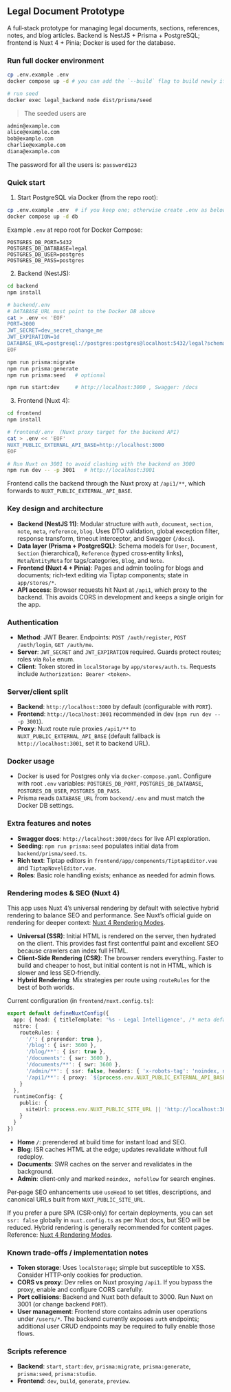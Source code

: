 ## Legal Document Prototype

A full‑stack prototype for managing legal documents, sections, references, notes, and blog articles. Backend is NestJS + Prisma + PostgreSQL; frontend is Nuxt 4 + Pinia; Docker is used for the database.

### Run full docker environment
```bash
cp .env.example .env
docker compose up -d # you can add the `--build` flag to build newly if already built

# run seed
docker exec legal_backend node dist/prisma/seed
```

> The seeded users are
```bash
admin@example.com
alice@example.com
bob@example.com
charlie@example.com
diana@example.com
```
The password for all the users is: `password123`

### Quick start

1) Start PostgreSQL via Docker (from the repo root):

```bash
cp .env.example .env  # if you keep one; otherwise create .env as below
docker compose up -d db
```

Example `.env` at repo root for Docker Compose:

```dotenv
POSTGRES_DB_PORT=5432
POSTGRES_DB_DATABASE=legal
POSTGRES_DB_USER=postgres
POSTGRES_DB_PASS=postgres
```

2) Backend (NestJS):

```bash
cd backend
npm install

# backend/.env
# DATABASE_URL must point to the Docker DB above
cat > .env << 'EOF'
PORT=3000
JWT_SECRET=dev_secret_change_me
JWT_EXPIRATION=1d
DATABASE_URL=postgresql://postgres:postgres@localhost:5432/legal?schema=public
EOF

npm run prisma:migrate
npm run prisma:generate
npm run prisma:seed   # optional

npm run start:dev     # http://localhost:3000 , Swagger: /docs
```

3) Frontend (Nuxt 4):

```bash
cd frontend
npm install

# frontend/.env  (Nuxt proxy target for the backend API)
cat > .env << 'EOF'
NUXT_PUBLIC_EXTERNAL_API_BASE=http://localhost:3000
EOF

# Run Nuxt on 3001 to avoid clashing with the backend on 3000
npm run dev -- -p 3001   # http://localhost:3001
```

Frontend calls the backend through the Nuxt proxy at `/api1/**`, which forwards to `NUXT_PUBLIC_EXTERNAL_API_BASE`.

### Key design and architecture

- **Backend (NestJS 11)**: Modular structure with `auth`, `document`, `section`, `note`, `meta`, `reference`, `blog`. Uses DTO validation, global exception filter, response transform, timeout interceptor, and Swagger (`/docs`).
- **Data layer (Prisma + PostgreSQL)**: Schema models for `User`, `Document`, `Section` (hierarchical), `Reference` (typed cross‑entity links), `Meta`/`EntityMeta` for tags/categories, `Blog`, and `Note`.
- **Frontend (Nuxt 4 + Pinia)**: Pages and admin tooling for blogs and documents; rich‑text editing via Tiptap components; state in `app/stores/*`.
- **API access**: Browser requests hit Nuxt at `/api1`, which proxy to the backend. This avoids CORS in development and keeps a single origin for the app.

### Authentication

- **Method**: JWT Bearer. Endpoints: `POST /auth/register`, `POST /auth/login`, `GET /auth/me`.
- **Server**: `JWT_SECRET` and `JWT_EXPIRATION` required. Guards protect routes; roles via `Role` enum.
- **Client**: Token stored in `localStorage` by `app/stores/auth.ts`. Requests include `Authorization: Bearer <token>`.

### Server/client split

- **Backend**: `http://localhost:3000` by default (configurable with `PORT`).
- **Frontend**: `http://localhost:3001` recommended in dev (`npm run dev -- -p 3001`).
- **Proxy**: Nuxt route rule proxies `/api1/**` to `NUXT_PUBLIC_EXTERNAL_API_BASE` (default fallback is `http://localhost:3001`, set it to backend URL).

### Docker usage

- Docker is used for Postgres only via `docker-compose.yaml`. Configure with root `.env` variables: `POSTGRES_DB_PORT`, `POSTGRES_DB_DATABASE`, `POSTGRES_DB_USER`, `POSTGRES_DB_PASS`.
- Prisma reads `DATABASE_URL` from `backend/.env` and must match the Docker DB settings.

### Extra features and notes

- **Swagger docs**: `http://localhost:3000/docs` for live API exploration.
- **Seeding**: `npm run prisma:seed` populates initial data from `backend/prisma/seed.ts`.
- **Rich text**: Tiptap editors in `frontend/app/components/TiptapEditor.vue` and `TiptapNovelEditor.vue`.
- **Roles**: Basic role handling exists; enhance as needed for admin flows.

### Rendering modes & SEO (Nuxt 4)

This app uses Nuxt 4’s universal rendering by default with selective hybrid rendering to balance SEO and performance. See Nuxt’s official guide on rendering for deeper context: [Nuxt 4 Rendering Modes](https://nuxt.com/docs/4.x/guide/concepts/rendering).

- **Universal (SSR)**: Initial HTML is rendered on the server, then hydrated on the client. This provides fast first contentful paint and excellent SEO because crawlers can index full HTML.
- **Client‑Side Rendering (CSR)**: The browser renders everything. Faster to build and cheaper to host, but initial content is not in HTML, which is slower and less SEO‑friendly.
- **Hybrid Rendering**: Mix strategies per route using `routeRules` for the best of both worlds.

Current configuration (in `frontend/nuxt.config.ts`):

```ts
export default defineNuxtConfig({
  app: { head: { titleTemplate: '%s - Legal Intelligence', /* meta defaults */ } },
  nitro: {
    routeRules: {
      '/': { prerender: true },
      '/blog': { isr: 3600 },
      '/blog/**': { isr: true },
      '/documents': { swr: 3600 },
      '/documents/**': { swr: 3600 },
      '/admin/**': { ssr: false, headers: { 'x-robots-tag': 'noindex, nofollow' } },
      '/api1/**': { proxy: `${process.env.NUXT_PUBLIC_EXTERNAL_API_BASE || 'http://localhost:3001'}/**` },
    }
  },
  runtimeConfig: {
    public: {
      siteUrl: process.env.NUXT_PUBLIC_SITE_URL || 'http://localhost:3001'
    }
  }
})
```

- **Home `/`**: prerendered at build time for instant load and SEO.
- **Blog**: ISR caches HTML at the edge; updates revalidate without full redeploy.
- **Documents**: SWR caches on the server and revalidates in the background.
- **Admin**: client‑only and marked `noindex, nofollow` for search engines.

Per‑page SEO enhancements use `useHead` to set titles, descriptions, and canonical URLs built from `NUXT_PUBLIC_SITE_URL`.

If you prefer a pure SPA (CSR‑only) for certain deployments, you can set `ssr: false` globally in `nuxt.config.ts` as per Nuxt docs, but SEO will be reduced. Hybrid rendering is generally recommended for content pages. Reference: [Nuxt 4 Rendering Modes](https://nuxt.com/docs/4.x/guide/concepts/rendering).

### Known trade‑offs / implementation notes

- **Token storage**: Uses `localStorage`; simple but susceptible to XSS. Consider HTTP‑only cookies for production.
- **CORS vs proxy**: Dev relies on Nuxt proxying `/api1`. If you bypass the proxy, enable and configure CORS carefully.
- **Port collisions**: Backend and Nuxt both default to 3000. Run Nuxt on 3001 (or change backend `PORT`).
- **User management**: Frontend store contains admin user operations under `/users/*`. The backend currently exposes `auth` endpoints; additional user CRUD endpoints may be required to fully enable those flows.

### Scripts reference

- **Backend**: `start`, `start:dev`, `prisma:migrate`, `prisma:generate`, `prisma:seed`, `prisma:studio`.
- **Frontend**: `dev`, `build`, `generate`, `preview`.

